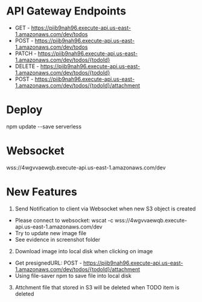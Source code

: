 # API Gateway Endpoints
- GET - https://piib9nah96.execute-api.us-east-1.amazonaws.com/dev/todos
- POST - https://piib9nah96.execute-api.us-east-1.amazonaws.com/dev/todos
- PATCH - https://piib9nah96.execute-api.us-east-1.amazonaws.com/dev/todos/{todoId}
- DELETE - https://piib9nah96.execute-api.us-east-1.amazonaws.com/dev/todos/{todoId}
- POST - https://piib9nah96.execute-api.us-east-1.amazonaws.com/dev/todos/{todoId}/attachment
  
# Deploy
npm update --save
serverless

# Websocket
wss://4wgvvaewqb.execute-api.us-east-1.amazonaws.com/dev

# New Features
1. Send Notification to client via Websocket when new S3 object is created
- Please connect to websocket: wscat -c wss://4wgvvaewqb.execute-api.us-east-1.amazonaws.com/dev
- Try to update new image file
- See evidence in screenshot folder

2. Download image into local disk when clicking on image
- Get presignedURL: POST - https://piib9nah96.execute-api.us-east-1.amazonaws.com/dev/todos/{todoId}/attachment
- Using file-saver npm to save file into local disk

3. Attchment file that stored in S3 will be deleted when TODO item is deleted

